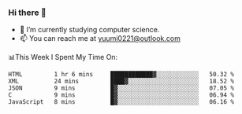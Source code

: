 ### Hi there 👋

- 📕 I’m currently studying computer science.
- 📫 You can reach me at yuumi0221@outlook.com


📊This Week I Spent My Time On:
<!--START_SECTION:waka-->
```text
HTML         1 hr 6 mins     ████████████▓░░░░░░░░░░░░   50.32 % 
XML          24 mins         ████▓░░░░░░░░░░░░░░░░░░░░   18.52 % 
JSON         9 mins          █▓░░░░░░░░░░░░░░░░░░░░░░░   07.05 % 
C            9 mins          █▓░░░░░░░░░░░░░░░░░░░░░░░   06.94 % 
JavaScript   8 mins          █▓░░░░░░░░░░░░░░░░░░░░░░░   06.16 % 
```
<!--END_SECTION:waka-->

<!--
**Yuumi0221/Yuumi0221** is a ✨ _special_ ✨ repository because its `README.md` (this file) appears on your GitHub profile.

Here are some ideas to get you started:

- 🔭 I’m currently working on ...
- 🌱 I’m currently learning ...
- 👯 I’m looking to collaborate on ...
- 🤔 I’m looking for help with ...
- 💬 Ask me about ...
- 📫 How to reach me: ...
- 😄 Pronouns: ...
- ⚡ Fun fact: ...
-->

